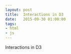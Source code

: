 ```yaml
---
layout: post
title:  Interactions in D3
date:   2015-09-30 01:00:00
tags:
- html
- js
---
```


Interactions in D3

